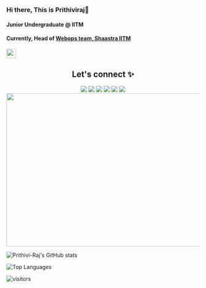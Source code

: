 ### Hi there, This is Prithiviraj👋

#### Junior Undergraduate @ IITM

#### Currently, Head of [Webops team, Shaastra IITM](https://github.com/ShaastraWebops)

<!--
**Prithivi-Raj/Prithivi-Raj** is a ✨ _special_ ✨ repository because its `README.md` (this file) appears on your GitHub profile.

Here are some ideas to get you started:

- 🔭 I’m currently working on ...
- 🌱 I’m currently learning ...
- 👯 I’m looking to collaborate on ...
- 🤔 I’m looking for help with ...
- 💬 Ask me about ...
- 📫 How to reach me: ...
- 😄 Pronouns: ...
- ⚡ Fun fact: ...
-->

<!-- <img height="180em" src="https://github-readme-stats.vercel.app/api?username=Prithivi-Raj&show_icons=true&hide_border=true&&count_private=true&include_all_commits=true" /> -->
<div>
    <a href="https://github.com/Prithivi-Raj">
        <img height="25" src="https://img.shields.io/github/followers/Prithivi-Raj?label=follow&style=social">
    </a>
</div>

<p align="center">

</p>

<h2 align = "center">Let's connect ✨</h2>
<p align="center">
<a href="https://twitter.com/Prithiviraj1927"><img src = "https://img.shields.io/badge/Twitter-Prithiviraj1927?style=for-the-badge&logo=twitter&logoColor=white"/></a>
<a href="https://www.linkedin.com/in/prithivi-raj-6a445b12b/"><img src = "https://img.shields.io/badge/LinkedIn-0077B5?style=for-the-badge&logo=linkedin&logoColor=white"/></a>
 <a href="https://twitter.com/Drishti0901"><img src = "https://img.shields.io/badge/Twitter-Drishti0901?style=for-the-badge&logo=twitter&logoColor=white"/></a>
 <a href="https://www.linkedin.com/in/drishti-peshwani"><img src = "https://img.shields.io/badge/LinkedIn-drishti-peshwani?style=for-the-badge&logo=linkedin&logoColor=white"/></a>
  <a href="mailto: drishtipeshwani09@gmail.com"><img src = "https://img.shields.io/badge/Gmail-Drishti?style=for-the-badge&logo=gmail&logoColor=white"/></a>
 <a href="https://dev.to/drishtipeshwani"><img src = "https://img.shields.io/badge/dev.to-0A0A0A?style=for-the-badge&logo=devdotto&logoColor=white"/></a>
  <img align = "center" src ="https://user-images.githubusercontent.com/65016769/135293536-ec31116a-5dc6-4ac0-a25c-af0b590f34dd.png" width="800px" height="400px"/>
</p>

![Prithivi-Raj's GitHub stats](https://github-readme-stats.vercel.app/api?username=Prithivi-Raj&show_icons=true&theme=radical&&count_private=true&include_all_commits=true)

![Top Languages](https://github-readme-stats.vercel.app/api/top-langs/?username=Prithivi-Raj&show_icons=true&theme=dark&&count_private=true&include_all_commits=true)

![visitors](https://visitor-badge.glitch.me/badge?page_id=page.id)
